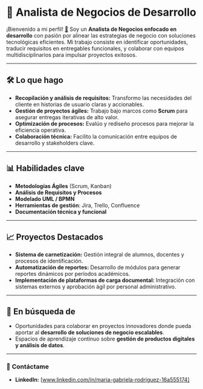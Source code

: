 # 💼 **Analista de Negocios de Desarrollo**

¡Bienvenido a mi perfil! [👋](https://i.gifer.com/Hjqr.gif) Soy un **Analista de Negocios enfocado en desarrollo** con pasión por alinear las estrategias de negocio con soluciones tecnológicas eficientes. Mi trabajo consiste en identificar oportunidades, traducir requisitos en entregables funcionales, y colaborar con equipos multidisciplinarios para impulsar proyectos exitosos.

---

## 🛠 **Lo que hago**  
- **Recopilación y análisis de requisitos:** Transformo las necesidades del cliente en historias de usuario claras y accionables.  
- **Gestión de proyectos ágiles:** Trabajo bajo marcos como **Scrum** para asegurar entregas iterativas de alto valor.  
- **Optimización de procesos:** Evalúo y rediseño procesos para mejorar la eficiencia operativa.  
- **Colaboración técnica:** Facilito la comunicación entre equipos de desarrollo y stakeholders clave.  

---

## 📊 **Habilidades clave**  
- **Metodologías Ágiles** (Scrum, Kanban)  
- **Análisis de Requisitos y Procesos**  
- **Modelado UML / BPMN**  
- **Herramientas de gestión**: Jira, Trello, Confluence  
- **Documentación técnica y funcional**  

---

## 📈 **Proyectos Destacados**  
- **Sistema de carnetización:** Gestión integral de alumnos, docentes y procesos de identificación.  
- **Automatización de reportes:** Desarrollo de módulos para generar reportes dinámicos por períodos académicos.  
- **Implementación de plataformas de carga documental:** Integración con sistemas externos y aprobación ágil por personal administrativo.  

---

## 🎯 **En búsqueda de**  
- Oportunidades para colaborar en proyectos innovadores donde pueda aportar al **desarrollo de soluciones de negocio escalables**.  
- Espacios de aprendizaje continuo sobre **gestión de productos digitales y análisis de datos**.  

---

### 📩 **Contáctame**  
- **LinkedIn:** [www.linkedin.com/in/maria-gabriela-rodríguez-16a555174]  
